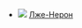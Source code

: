 * ![](/books/prose_history/Лион%20Фейхтвангер/Лже-Нерон.jpg) [Лже-Нерон](/books/prose_history/Лион%20Фейхтвангер/Лже-Нерон)